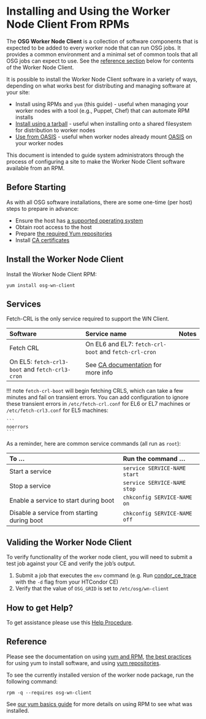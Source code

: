 Installing and Using the Worker Node Client From RPMs
=====================================================

The **OSG Worker Node Client** is a collection of software components that is expected to be added to every worker node that can run OSG jobs. It provides a common environment and a minimal set of common tools that all OSG jobs can expect to use. See the [reference section](#reference) below for contents of the Worker Node Client.

It is possible to install the Worker Node Client software in a variety of ways, depending on what works best for distributing and managing software at your site:

-   Install using RPMs and `yum` (this guide) - useful when managing your worker nodes with a tool (e.g., Puppet, Chef) that can automate RPM installs
-   [Install using a tarball](InstallWNClientTarball) - useful when installing onto a shared filesystem for distribution to worker nodes
-   [Use from OASIS](UsingOSGWnClientFromOASIS) - useful when worker nodes already mount [OASIS](NavTechOASIS) on your worker nodes

This document is intended to guide system administrators through the process of configuring a site to make the Worker Node Client software available from an RPM.

Before Starting
---------------

As with all OSG software installations, there are some one-time (per host) steps to prepare in advance:

-   Ensure the host has [a supported operating system](SupportedOperatingSystems)
-   Obtain root access to the host
-   Prepare [the required Yum repositories](YumRepositories)
-   Install [CA certificates](InstallCertAuth)

Install the Worker Node Client
------------------------------

Install the Worker Node Client RPM:

```
yum install osg-wn-client
```

Services
--------

Fetch-CRL is the only service required to support the WN Client.

| Software  | Service name                                          | Notes                                                                                  |
|:----------|:------------------------------------------------------|:---------------------------------------------------------------------------------------|
| Fetch CRL | On EL6 and EL7: `fetch-crl-boot` and `fetch-crl-cron` 
              On EL5: `fetch-crl3-boot` and `fetch-crl3-cron`       | See [CA documentation](InstallCertAuth#Start_Stop_fetch_crl_A_quick_gui) for more info |

!!! note
    `fetch-crl-boot` will begin fetching CRLS, which can take a few minutes
    and fail on transient errors. You can add configuration to ignore these
    transient errors in `/etc/fetch-crl.conf` for EL6 or EL7 machines or
    `/etc/fetch-crl3.conf` for EL5 machines:

    ```
    noerrors
    ```

As a reminder, here are common service commands (all run as `root`):

| To …                                        | Run the command …                     |
|:--------------------------------------------|:--------------------------------------|
| Start a service                             | `service SERVICE-NAME start` |
| Stop a service                              | `service SERVICE-NAME stop`  |
| Enable a service to start during boot       | `chkconfig SERVICE-NAME on`  |
| Disable a service from starting during boot | `chkconfig SERVICE-NAME off` |

Validing the Worker Node Client
-------------------------------

To verify functionality of the worker node client, you will need to submit a test job against your CE and verify the job’s output.

1.  Submit a job that executes the `env` command (e.g. Run [condor\_ce\_trace](TroubleshootingHTCondorCE#condor_ce_trace) with the `-d` flag from your HTCondor CE)
2.  Verify that the value of `OSG_GRID` is set to `/etc/osg/wn-client`

How to get Help?
----------------

To get assistance please use this [Help Procedure](HelpProcedure).

Reference
---------

Please see the documentation on using [yum and RPM](Documentation/Release3.YumRpmBasics), [the best practices](Documentation/Release3.InstallBestPractices) for using yum to install software, and using [yum repositories](Documentation/Release3.YumRepositories).

To see the currently installed version of the worker node package, run the following command:

```
rpm -q --requires osg-wn-client
```

See [our yum basics guide](YumRpmBasics#ListDeps) for more details on using RPM to see what was installed.

